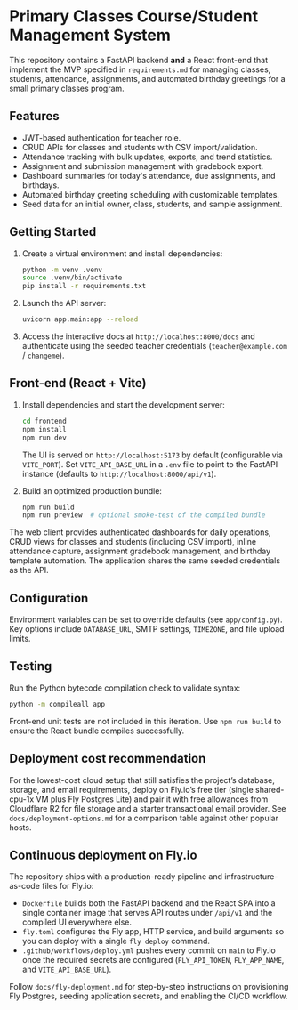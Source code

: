 # Primary Classes Course/Student Management System

This repository contains a FastAPI backend **and** a React front-end that implement the MVP specified in `requirements.md` for managing classes, students, attendance, assignments, and automated birthday greetings for a small primary classes program.

## Features
- JWT-based authentication for teacher role.
- CRUD APIs for classes and students with CSV import/validation.
- Attendance tracking with bulk updates, exports, and trend statistics.
- Assignment and submission management with gradebook export.
- Dashboard summaries for today's attendance, due assignments, and birthdays.
- Automated birthday greeting scheduling with customizable templates.
- Seed data for an initial owner, class, students, and sample assignment.

## Getting Started
1. Create a virtual environment and install dependencies:
   ```bash
   python -m venv .venv
   source .venv/bin/activate
   pip install -r requirements.txt
   ```
2. Launch the API server:
   ```bash
   uvicorn app.main:app --reload
   ```
3. Access the interactive docs at `http://localhost:8000/docs` and authenticate using the seeded teacher credentials (`teacher@example.com` / `changeme`).

## Front-end (React + Vite)

1. Install dependencies and start the development server:
   ```bash
   cd frontend
   npm install
   npm run dev
   ```
   The UI is served on `http://localhost:5173` by default (configurable via `VITE_PORT`). Set `VITE_API_BASE_URL` in a `.env` file to point to the FastAPI instance (defaults to `http://localhost:8000/api/v1`).

2. Build an optimized production bundle:
   ```bash
   npm run build
   npm run preview  # optional smoke-test of the compiled bundle
   ```

The web client provides authenticated dashboards for daily operations, CRUD views for classes and students (including CSV import), inline attendance capture, assignment gradebook management, and birthday template automation. The application shares the same seeded credentials as the API.

## Configuration
Environment variables can be set to override defaults (see `app/config.py`). Key options include `DATABASE_URL`, SMTP settings, `TIMEZONE`, and file upload limits.

## Testing
Run the Python bytecode compilation check to validate syntax:
```bash
python -m compileall app
```
Front-end unit tests are not included in this iteration. Use `npm run build` to ensure the React bundle compiles successfully.

## Deployment cost recommendation
For the lowest-cost cloud setup that still satisfies the project’s database, storage, and email requirements, deploy on Fly.io’s free tier (single shared-cpu-1x VM plus Fly Postgres Lite) and pair it with free allowances from Cloudflare R2 for file storage and a starter transactional email provider. See `docs/deployment-options.md` for a comparison table against other popular hosts.

## Continuous deployment on Fly.io
The repository ships with a production-ready pipeline and infrastructure-as-code files for Fly.io:

- `Dockerfile` builds both the FastAPI backend and the React SPA into a single container image that serves API routes under `/api/v1` and the compiled UI everywhere else.
- `fly.toml` configures the Fly app, HTTP service, and build arguments so you can deploy with a single `fly deploy` command.
- `.github/workflows/deploy.yml` pushes every commit on `main` to Fly.io once the required secrets are configured (`FLY_API_TOKEN`, `FLY_APP_NAME`, and `VITE_API_BASE_URL`).

Follow `docs/fly-deployment.md` for step-by-step instructions on provisioning Fly Postgres, seeding application secrets, and enabling the CI/CD workflow.
